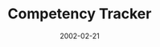---
title: Competency Tracker
date: "2002-02-21"
type: work
thumbnail: "images/Competency-tracker1.png"
---